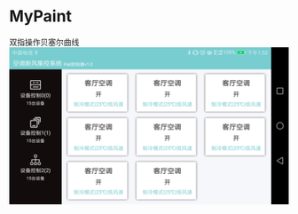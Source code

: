 # MyPaint
双指操作贝塞尔曲线
<img src="https://github.com/1559727195/condition_sytem/blob/master/Pictures/Screenshot_20190313-135210.png">
